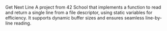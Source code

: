 Get Next Line
A project from 42 School that implements a function to read and return a single line from a file descriptor, using static variables for efficiency. It supports dynamic buffer sizes and ensures seamless line-by-line reading.
